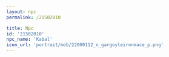 ```yaml
---
layout: npc
permalink: /21502010

title: Npc
id: '21502010'
npc_name: 'Kabal'
icon_url: 'portrait/mob/22000112_n_gargoyleironmace_p.png'
---
```

